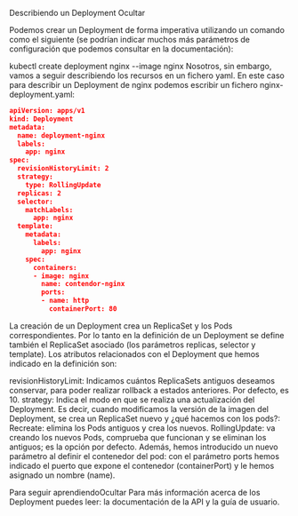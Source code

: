 Describiendo un Deployment
Ocultar

Podemos crear un Deployment de forma imperativa utilizando un comando como el siguiente (se podrían indicar muchos más parámetros de configuración que podemos consultar en la documentación):

kubectl create deployment nginx --image nginx
Nosotros, sin embargo, vamos a seguir describiendo los recursos en un fichero yaml. En este caso para describir un Deployment de nginx podemos escribir un fichero nginx-deployment.yaml:

```json
apiVersion: apps/v1
kind: Deployment
metadata:
  name: deployment-nginx
  labels:
    app: nginx
spec:
  revisionHistoryLimit: 2
  strategy:
    type: RollingUpdate
  replicas: 2
  selector:
    matchLabels:
      app: nginx
  template:
    metadata:
      labels:
        app: nginx
    spec:
      containers:
      - image: nginx
        name: contendor-nginx
        ports:
        - name: http
          containerPort: 80
```
La creación de un Deployment crea un ReplicaSet y los Pods correspondientes. Por lo tanto en la definición de un Deployment se define también el ReplicaSet asociado (los parámetros replicas, selector y template). Los atributos relacionados con el Deployment que hemos indicado en la definición son:

revisionHistoryLimit: Indicamos cuántos ReplicaSets antiguos deseamos conservar, para poder realizar rollback a estados anteriores. Por defecto, es 10.
strategy: Indica el modo en que se realiza una actualización del Deployment. Es decir, cuando modificamos la versión de la imagen del Deployment, se crea un ReplicaSet nuevo y ¿qué hacemos con los pods?:
Recreate: elimina los Pods antiguos y crea los nuevos.
RollingUpdate: va creando los nuevos Pods, comprueba que funcionan y se eliminan los antiguos; es la opción por defecto.
Además, hemos introducido un nuevo parámetro al definir el contenedor del pod: con el parámetro ports hemos indicado el puerto que expone el contenedor (containerPort) y le hemos asignado un nombre (name).

Para seguir aprendiendoOcultar
Para más información acerca de los Deployment puedes leer: la documentación de la API y la guía de usuario.